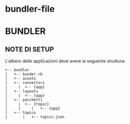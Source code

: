 # bundler-file

# BUNDLER

## NOTE DI SETUP
L'albero delle applicazioni deve avere la seguente struttura:
 ```
+-- bundler
|   +-- bunder.rb
|   +-- assets
|   +-- connettori
|     |  +-- {app}
|   +-- layouts
|     |  +-- {app}
|   +-- pacchetti
|     |  +-- {topic}
|     |     |   +-- {app}
|   +-- topics
|	    |   +-- topics.json
 ```
